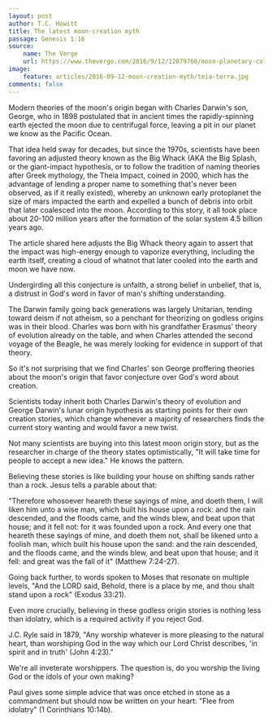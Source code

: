 ```yaml
---
layout: post
author: T.C. Howitt
title: The latest moon-creation myth
passage: Genesis 1:16
source:
    name: The Verge
    url: https://www.theverge.com/2016/9/12/12879766/moon-planetary-collision-theory-earth-impact
image:
    feature: articles/2016-09-12-moon-creation-myth/teia-terra.jpg
comments: false
---
```


Modern theories of the moon's origin began with Charles Darwin's son, George, who in 1898 postulated that in ancient times the rapidly-spinning earth ejected the moon due to centrifugal force, leaving a pit in our planet we know as the Pacific Ocean.

That idea held sway for decades, but since the 1970s, scientists have been favoring an adjusted theory known as the Big Whack (AKA the Big Splash, or the giant-impact hypothesis, or to follow the tradition of naming theories after Greek mythology, the Theia Impact, coined in 2000, which has the advantage of lending a proper name to something that's never been observed, as if it really existed), whereby an unknown early protoplanet the size of mars impacted the earth and expelled a bunch of debris into orbit that later coalesced into the moon. According to this story, it all took place about 20-100 million years after the formation of the solar system 4.5 billion years ago.

The article shared here adjusts the Big Whack theory again to assert that the impact was high-energy enough to vaporize everything, including the earth itself, creating a cloud of whatnot that later cooled into the earth and moon we have now.

Undergirding all this conjecture is unfaith, a strong belief in unbelief, that is, a distrust in God's word in favor of man's shifting understanding.

The Darwin family going back generations was largely Unitarian, tending toward deism if not atheism, so a penchant for theorizing on godless origins was in their blood. Charles was born with his grandfather Erasmus' theory of evolution already on the table, and when Charles attended the second voyage of the Beagle, he was merely looking for evidence in support of that theory.

So it's not surprising that we find Charles' son George proffering theories about the moon's origin that favor conjecture over God's word about creation.

Scientists today inherit both Charles Darwin's theory of evolution and George Darwin's lunar origin hypothesis as starting points for their own creation stories, which change whenever a majority of researchers finds the current story wanting and would favor a new twist.

Not many scientists are buying into this latest moon origin story, but as the researcher in charge of the theory states optimistically, "It will take time for people to accept a new idea." He knows the pattern.

Believing these stories is like building your house on shifting sands rather than a rock. Jesus tells a parable about that:

"Therefore whosoever heareth these sayings of mine, and doeth them, I will liken him unto a wise man, which built his house upon a rock: and the rain descended, and the floods came, and the winds blew, and beat upon that house; and it fell not: for it was founded upon a rock. And every one that heareth these sayings of mine, and doeth them not, shall be likened unto a foolish man, which built his house upon the sand: and the rain descended, and the floods came, and the winds blew, and beat upon that house; and it fell: and great was the fall of it" (Matthew 7:24-27).

Going back further, to words spoken to Moses that resonate on multiple levels, "And the LORD said, Behold, there is a place by me, and thou shalt stand upon a rock" (Exodus 33:21).

Even more crucially, believing in these godless origin stories is nothing less than idolatry, which is a required activity if you reject God.

J.C. Ryle said in 1879, "Any worship whatever is more pleasing to the natural heart, than worshiping God in the way which our Lord Christ describes, 'in spirit and in truth' (John 4:23)."

We're all inveterate worshippers. The question is, do you worship the living God or the idols of your own making?

Paul gives some simple advice that was once etched in stone as a commandment but should now be written on your heart: "Flee from idolatry" (1 Corinthians 10:14b).
